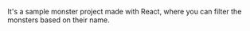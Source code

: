It's a sample monster project made with React, where you can filter the monsters based on their name.
